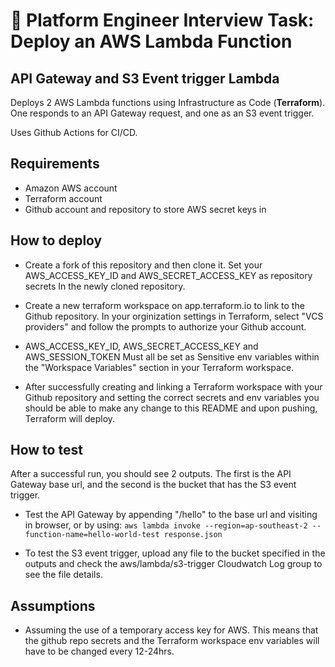 # 🚀 Platform Engineer Interview Task: Deploy an AWS Lambda Function  

## **API Gateway and S3 Event trigger Lambda**  
Deploys 2 AWS Lambda functions using Infrastructure as Code (**Terraform**). One responds to an API Gateway request, and one as an S3 event trigger.

Uses Github Actions for CI/CD.

## Requirements
- Amazon AWS account
- Terraform account
- Github account and repository to store AWS secret keys in

## How to deploy
- Create a fork of this repository and then clone it. Set your AWS_ACCESS_KEY_ID and AWS_SECRET_ACCESS_KEY  as repository secrets In the newly cloned repository.

- Create a new terraform workspace on app.terraform.io to link to the Github repository. In your orginization settings in Terraform, select "VCS providers" and follow the prompts to authorize your Github account.

- AWS_ACCESS_KEY_ID, AWS_SECRET_ACCESS_KEY and AWS_SESSION_TOKEN Must all be set as Sensitive env variables within the "Workspace Variables" section in your Terraform workspace.

- After successfully creating and linking a Terraform workspace with your Github repository and setting the correct secrets and env variables you should be able to make any change to this README and upon pushing, Terraform will deploy.

## How to test

After a successful run, you should see 2 outputs. The first is the API Gateway base url, and the second is the bucket that has the S3 event trigger.

- Test the API Gateway by appending "/hello" to the base url and visiting in browser, or by using:
`aws lambda invoke --region=ap-southeast-2 --function-name=hello-world-test response.json`

- To test the S3 event trigger, upload any file to the bucket specified in the outputs and check the aws/lambda/s3-trigger Cloudwatch Log group to see the file details.

## Assumptions
- Assuming the use of a temporary access key for AWS. This means that the github repo secrets and the Terraform workspace env variables will have to be changed every 12-24hrs. 
